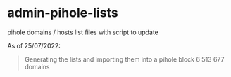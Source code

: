 # admin-pihole-lists
 pihole domains / hosts list files with script to update

As of 25/07/2022:
  > Generating the lists and importing them into a pihole block 6 513 677 domains
